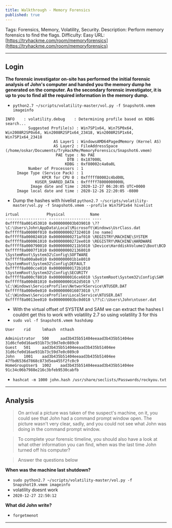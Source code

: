 ```yaml
---
title: Walkthrough - Memory Forensics
published: true
---
```


Tags: Forensics, Memory, Volatility, Security.
Description: Perform memory forensics to find the flags.
Difficulty: Easy
URL: [https://tryhackme.com/room/memoryforensics](https://tryhackme.com/room/memoryforensics)

* * *

## Login

**The forensic investigator on-site has performed the initial forensic analysis of John's computer and handed you the memory dump he generated on the computer. As the secondary forensic investigator, it is up to you to find all the required information in the memory dump.**

- `python2.7 ~/scripts/volatility-master/vol.py -f Snapshot6.vmem imageinfo`

```
INFO    : volatility.debug    : Determining profile based on KDBG search...
          Suggested Profile(s) : Win7SP1x64, Win7SP0x64, Win2008R2SP0x64, Win2008R2SP1x64_23418, Win2008R2SP1x64, Win7SP1x64_23418
                     AS Layer1 : WindowsAMD64PagedMemory (Kernel AS)
                     AS Layer2 : FileAddressSpace (/home/oskar/Documents/TryHackMe/MemoryForensics/Snapshot6.vmem)
                      PAE type : No PAE
                           DTB : 0x187000L
                          KDBG : 0xf80002c4a0a0L
          Number of Processors : 1
     Image Type (Service Pack) : 1
                KPCR for CPU 0 : 0xfffff80002c4bd00L
             KUSER_SHARED_DATA : 0xfffff78000000000L
           Image date and time : 2020-12-27 06:20:05 UTC+0000
     Image local date and time : 2020-12-26 22:20:05 -0800
```

- Dump the hashes with hivelist `python2.7 ~/scripts/volatility-master/vol.py -f Snapshot6.vmem --profile Win7SP1x64 hivelist`

```
irtual            Physical           Name
------------------ ------------------ ----
0xfffff8a001453010 0x000000003b039010 \??\C:\Users\John\AppData\Local\Microsoft\Windows\UsrClass.dat
0xfffff8a00000f010 0x0000000027324010 [no name]
0xfffff8a000024010 0x00000000271af010 \REGISTRY\MACHINE\SYSTEM
0xfffff8a000061010 0x00000000272ee010 \REGISTRY\MACHINE\HARDWARE
0xfffff8a000790010 0x00000000211b5010 \Device\HarddiskVolume1\Boot\BCD
0xfffff8a0007f1010 0x0000000021368010 \SystemRoot\System32\Config\SOFTWARE
0xfffff8a000a8e010 0x000000001b1e8010 \SystemRoot\System32\Config\DEFAULT
0xfffff8a000cce010 0x00000000172b1010 \SystemRoot\System32\Config\SECURITY
0xfffff8a000cf8010 0x0000000016ce6010 \SystemRoot\System32\Config\SAM
0xfffff8a000d81010 0x00000000162d5010 \??\C:\Windows\ServiceProfiles\NetworkService\NTUSER.DAT
0xfffff8a000e0e010 0x0000000016073010 \??\C:\Windows\ServiceProfiles\LocalService\NTUSER.DAT
0xfffff8a0013ee010 0x000000003bc0d010 \??\C:\Users\John\ntuser.dat
```

- With the virtual offset of SYSTEM and SAM we can extract the hashes I couldnt get this to work with volatility 2.7 so using volatility 3 for this
- `sudo vol -f Snapshot6.vmem hashdump`

```
User    rid     lmhash  nthash

Administrator   500     aad3b435b51404eeaad3b435b51404ee        31d6cfe0d16ae931b73c59d7e0c089c0
Guest   501     aad3b435b51404eeaad3b435b51404ee        31d6cfe0d16ae931b73c59d7e0c089c0
John    1001    aad3b435b51404eeaad3b435b51404ee        47fbd6536d7868c873d5ea455f2fc0c9
HomeGroupUser$  1002    aad3b435b51404eeaad3b435b51404ee        91c34c06b7988e216c3bfeb9530cabfb
```

- `hashcat -m 1000 john.hash /usr/share/seclists/Passwords/rockyou.txt`

* * * 

## Analysis

> On arrival a picture was taken of the suspect's machine, on it, you could see that John had a command prompt window open. The picture wasn't very clear, sadly, and you could not see what John was doing in the command prompt window.

> To complete your forensic timeline, you should also have a look at what other information you can find, when was the last time John turned off his computer?

> Answer the questions below

**When was the machine last shutdown?**

- `sudo python2.7 ~/scripts/volatility-master/vol.py -f Snapshot19.vmem imageinfo`
- volatility doesnt work
- `2020-12-27 22:50:12`

**What did John write?**

- `forgetmenot`

* * * 
